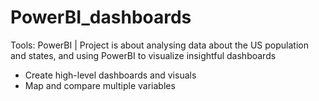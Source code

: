 # PowerBI_dashboards
Tools: PowerBI | Project is about analysing data about the US population and states, and using PowerBI to visualize insightful dashboards
- Create high-level dashboards and visuals
- Map and compare multiple variables 

